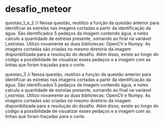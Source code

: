 # desafio_meteor

questao_1_e_2 // 
Nessa questão, reutilizo a função da questão anterior para identificar as estrelas nas imagens cortadas a partir da identificação da água. São identificados 5 pedaços da imagem contendo água, e neles calculo a quantidade de estrelas presente, somando ao final na variável l_estrelas. Utilizo novamente as duas bibliotecas: OpenCV e Numpy. As imagens cortadas são criadas no mesmo diretório da imagem disponibilizada para a resolução do desafio. Além disso, existe ao longo do código a possibilidade de visualizar esses pedaços e a imagem com as linhas que foram traçadas para o corte.

questao_3 // 
Nessa questão, reutilizo a função da questão anterior para identificar as estrelas nas imagens cortadas a partir da identificação da água. São identificados 5 pedaços da imagem contendo água, e neles calculo a quantidade de estrelas presente, somando ao final na variável l_estrelas. Utilizo novamente as duas bibliotecas: OpenCV e Numpy. As imagens cortadas são criadas no mesmo diretório da imagem disponibilizada para a resolução do desafio. Além disso, existe ao longo do código a possibilidade de visualizar esses pedaços e a imagem com as linhas que foram traçadas para o corte.
